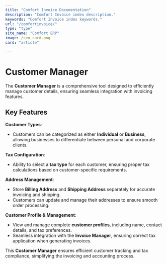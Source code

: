 ```yaml
---
title: "Comfort Invoice Documentation"
description: "Comfort Invoice index description."
keywords: "Comfort Invoice index keywords."
url: "/comfortinvoice/"
type: "type"
site_name: "Comfort ERP"
image: /seo_card.png
card: "article"

---
```


# Customer Manager

The **Customer Manager** is a comprehensive tool designed to efficiently manage customer details, ensuring seamless integration with invoicing features.

## Key Features ##

**Customer Types**:
+ Customers can be categorized as either **Individual** or **Business**, allowing businesses to differentiate between personal and corporate clients.

**Tax Configuration**:
+ Ability to select a **tax type** for each customer, ensuring proper tax calculations based on customer-specific requirements.

**Address Management**:
+ Store **Billing Address** and **Shipping Address** separately for accurate invoicing and shipping.
+ Customers can update and manage their addresses to ensure smooth order processing.

**Customer Profile & Management**:
+ View and manage complete **customer profiles**, including name, contact details, and tax preferences.
+ Seamless integration with the **Invoice Manager**, ensuring correct tax application when generating invoices.

This **Customer Manager** ensures efficient customer tracking and tax compliance, simplifying the invoicing and accounting process.
